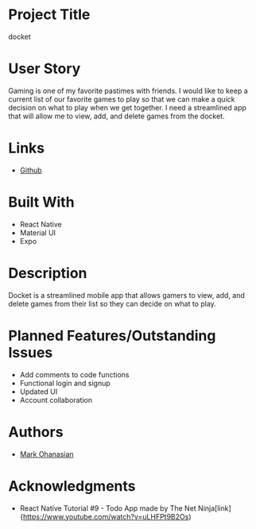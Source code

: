 # Project Title
docket

# User Story
Gaming is one of my favorite pastimes with friends. I would like to keep a current list of our favorite games to play so that we can make a quick decision on what to play when we get together. I need a streamlined app that will allow me to view, add, and delete games from the docket.

# Links
<!-- * [Deployed Site](https://test-nappers.herokuapp.com/login) -->
* [Github](https://github.com/markohanesian/docket)

# Built With
* React Native
* Material UI
* Expo

# Description
Docket is a streamlined mobile app that allows gamers to view, add, and delete games from their list so they can decide on what to play. 

# Planned Features/Outstanding Issues
* Add comments to code functions
* Functional login and signup 
* Updated UI
* Account collaboration

# Authors
* [Mark Ohanasian](https://github.com/markohanesian) 

# Acknowledgments
* React Native Tutorial #9 - Todo App made by The Net Ninja[link]{https://www.youtube.com/watch?v=uLHFPt9B2Os)